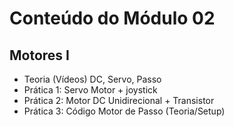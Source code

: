# Conteúdo do Módulo 02

## Motores I
* Teoria (Vídeos) DC, Servo, Passo
* Prática 1: Servo Motor + joystick
* Prática 2: Motor DC Unidirecional + Transistor
* Prática 3: Código Motor de Passo (Teoria/Setup)

